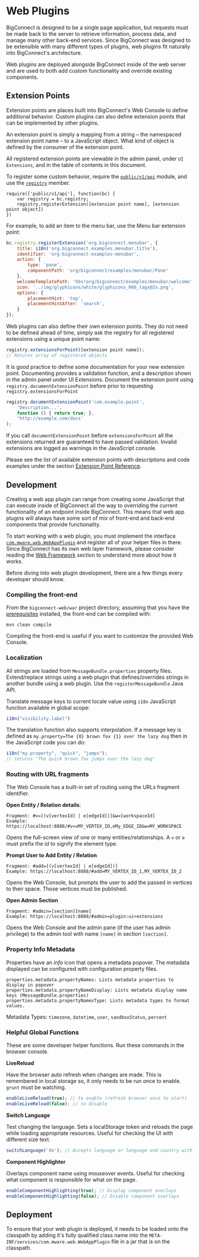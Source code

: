 # Web Plugins

BigConnect is designed to be a single page application, but requests must be made back to the server to retrieve information, process data, and manage many other back-end services. Since BigConnect was designed to be extensible with many different types of plugins, web plugins fit naturally into BigConnect's architecture.

Web plugins are deployed alongside BigConnect inside of the web server and are used to both add custom functionality and override existing components.

## Extension Points

Extension points are places built into BigConnect's Web Console to define additional behavior. Custom plugins can also define extension points that can be implemented by other plugins.

An extension point is simply a mapping from a string – the namespaced extension point name – to a JavaScript object. What kind of object is defined by the consumer of the extension point.

All registered extension points are viewable in the admin panel, under `UI Extensions`, and in the table of contents in this document.

To register some custom behavior, require the [`public/v1/api`](../../javascript/module-public_v1_api.html) module, and use the [`registry`](../../javascript/module-registry.html) member.

```text
require(['public/v1/api'], function(bc) {
    var registry = bc.registry;
    registry.registerExtension([extension point name], [extension point object])
})
```

For example, to add an item to the menu bar, use the Menu bar extension point:

```javascript
bc.registry.registerExtension('org.bigconnect.menubar', {
    title: i18n('org.bigconnect.examples.menubar.title'),
    identifier: 'org-bigconnect-examples-menubar',
    action: {
        type: 'pane',
        componentPath: 'org/bigconnect/examples/menubar/Pane'
    },
    welcomeTemplatePath: 'hbs!org/bigconnect/examples/menubar/welcome',
    icon: '../img/glyphicons/white/glyphicons_066_tags@2x.png',
    options: {
        placementHint: 'top',
        placementHintAfter: 'search',
    }
});
```

Web plugins can also define their own extension points. They do not need to be defined ahead of time, simply ask the registry for all registered extensions using a unique point name:

```javascript
registry.extensionsForPoint([extension point name]);
// Returns array of registered objects
```

It is good practice to define some documentation for your new extension point. Documenting provides a validation function, and a description shown in the admin panel under UI Extensions. Document the extension point using  `registry.documentExtensionPoint` before prior to requesting `registry.extensionsForPoint`

```javascript
registry.documentExtensionPoint('com.example.point',
    'Description...',
    function () { return true; },
    'http://example.com/docs'
);
```

If you call `documentExtensionPoint` before `extensionsForPoint` all the extensions returned are guaranteed to have passed validation. Invalid extensions are logged as warnings in the JavaScript console.

Please see the list of available extension points with descriptions and code examples under the section [Extension Point Reference](../../extension-point-reference.md).

## Development

Creating a web app plugin can range from creating some JavaScript that can execute inside of BigConnect all the way to overriding the current functionality of an endpoint inside BigConnect. This means that web app plugins will always have some sort of mix of front-end and back-end components that provide functionality. 

To start working with a web plugin, you must implement the interface [`com.mware.web.WebAppPlugin`](https://github.com/mware-solutions/bigconnect-web/blob/master/web-base/src/main/java/com/mware/web/WebAppPlugin.java) and register all of your helper files in there. Since BigConnect has its own web layer framework, please consider reading the  [Web Framework](../../web-framework.md) section to understand more about how it works.

Before diving into web plugin development, there are a few things every developer should know.

### Compiling the front-end

From the `bigconnect-web/war` project directory, assuming that you have the [prerequisites](../../getting-started/setup-for-development.md) installed, the front-end can be compiled with:

```text
mvn clean compile
```

Compiling the front-end is useful if you want to customize the provided Web Console.

### Localization

All strings are loaded from `MessageBundle.properties` property files. Extend/replace strings using a web plugin that defines/overrides strings in another bundle using a web plugin. Use the `registerMessageBundle` Java API.

Translate message keys to current locale value using `i18n` JavaScript function available in global scope:

```javascript
i18n("visibility.label")
```

The translation function also supports interpolation. If a message key is defined as `my.property=The {0} brown fox {1} over the lazy dog` then in the JavaScript code you can do:

```javascript
i18n("my.property", "quick", "jumps");
// returns "The quick brown fox jumps over the lazy dog"
```

### Routing with URL fragments

The Web Console has a built-in set of routing using the URLs fragment identifier.

**Open Entity / Relation details**:

```
Fragment: #v=[(v[vertexId] | e[edgeId])]&w=[workspaceId]
Example: https://localhost:8888/#v=vMY_VERTEX_ID,eMy_EDGE_ID&w=MY_WORKSPACE
```

Opens the full-screen view of one or many entities/relationships. A `v` or `e` must prefix the id to signify the element type.

**Prompt User to Add Entity / Relation**

```text
Fragment: #add=[(v[vertexId] | e[edgeId])]
Example: https://localhost:8888/#add=MY_VERTEX_ID_1,MY_VERTEX_ID_2
```

Opens the Web Console, but prompts the user to add the passed in vertices to their space. Those vertices must be published.

**Open Admin Section**

```text
Fragment: #admin=[section][name]
Example: https://localhost:8888/#admin=plugin:ui+extensions
```

Opens the Web Console and the admin pane \(if the user has admin privilege\) to the admin tool with name `[name]` in section `[section]`.

### Property Info Metadata

Properties have an _info_ icon that opens a metadata popover. The metadata displayed can be configured with configuration property files.

```text
properties.metadata.propertyNames: Lists metadata properties to display in popover
properties.metadata.propertyNameDisplay: Lists metadata display name keys (MessageBundle.properties)
properties.metadata.propertyNamesType: Lists metadata types to format values.
```

Metadata Types: `timezone`, `datetime`, `user`, `sandboxStatus`, `percent`

### Helpful Global Functions

These are some developer helper functions. Run these commands in the browser console.

**LiveReload**

Have the browser auto refresh when changes are made. This is remembered in local storage so, it only needs to be run once to enable. `grunt` must be watching.

```javascript
enableLiveReload(true); // to enable (refresh browser once to start)
enableLiveReload(false); // to disable
```

**Switch Language**

Test changing the language. Sets a localStorage token and reloads the page while loading appropriate resources. Useful for checking the UI with different size text.

```javascript
switchLanguage('de'); // Accepts language or language and country with "_". Ex: en_us
```

**Component Highlighter**

Overlays component name using mouseover events. Useful for checking what component is responsible for what on the page.

```javascript
enableComponentHighlighting(true); // Display component overlays
enableComponentHighlighting(false); // Disable component overlays
```

## Deployment

To ensure that your web plugin is deployed, it needs to be loaded onto the classpath by adding it's fully qualified class name into the `META-INF/services/com.mware.web.WebAppPlugin` file in a jar that is on the classpath.

